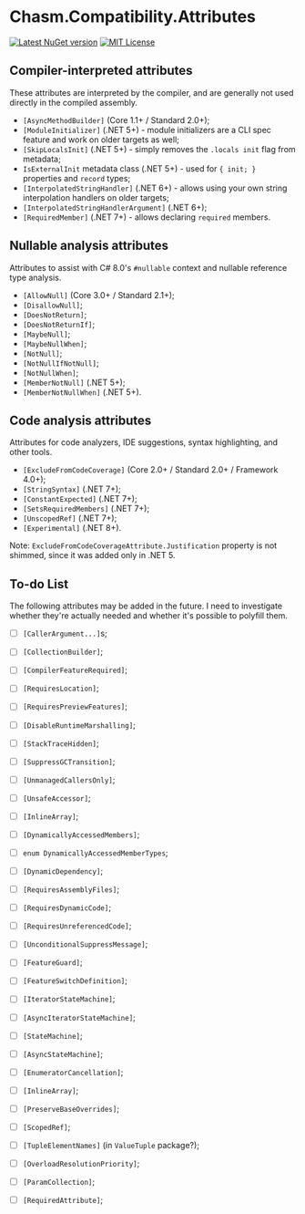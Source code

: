 # Chasm.Compatibility.Attributes

[![Latest NuGet version](https://img.shields.io/nuget/v/Chasm.Compatibility.Attributes)](https://www.nuget.org/packages/Chasm.Compatibility.Attributes/)
[![MIT License](https://img.shields.io/github/license/Chasmical/Chasm)](../../LICENSE)



## Compiler-interpreted attributes

These attributes are interpreted by the compiler, and are generally not used directly in the compiled assembly.

- `[AsyncMethodBuilder]` (Core 1.1+ / Standard 2.0+);
- `[ModuleInitializer]` (.NET 5+) - module initializers are a CLI spec feature and work on older targets as well;
- `[SkipLocalsInit]` (.NET 5+) - simply removes the `.locals init` flag from metadata;
- `IsExternalInit` metadata class (.NET 5+) - used for `{ init; }` properties and `record` types;
- `[InterpolatedStringHandler]` (.NET 6+) - allows using your own string interpolation handlers on older targets;
- `[InterpolatedStringHandlerArgument]` (.NET 6+);
- `[RequiredMember]` (.NET 7+) - allows declaring `required` members.



## Nullable analysis attributes

Attributes to assist with C# 8.0's `#nullable` context and nullable reference type analysis.

- `[AllowNull]` (Core 3.0+ / Standard 2.1+);
- `[DisallowNull]`;
- `[DoesNotReturn]`;
- `[DoesNotReturnIf]`;
- `[MaybeNull]`;
- `[MaybeNullWhen]`;
- `[NotNull]`;
- `[NotNullIfNotNull]`;
- `[NotNullWhen]`;
- `[MemberNotNull]` (.NET 5+);
- `[MemberNotNullWhen]` (.NET 5+).



## Code analysis attributes

Attributes for code analyzers, IDE suggestions, syntax highlighting, and other tools.

- `[ExcludeFromCodeCoverage]` (Core 2.0+ / Standard 2.0+ / Framework 4.0+);
- `[StringSyntax]` (.NET 7+);
- `[ConstantExpected]` (.NET 7+);
- `[SetsRequiredMembers]` (.NET 7+);
- `[UnscopedRef]` (.NET 7+);
- `[Experimental]` (.NET 8+).

Note: `ExcludeFromCodeCoverageAttribute.Justification` property is not shimmed, since it was added only in .NET 5.



## To-do List

The following attributes may be added in the future. I need to investigate whether they're actually needed and whether it's possible to polyfill them.

- [ ] `[CallerArgument...]`s;
- [ ] `[CollectionBuilder]`;
- [ ] `[CompilerFeatureRequired]`;
- [ ] `[RequiresLocation]`;
- [ ] `[RequiresPreviewFeatures]`;
- [ ] `[DisableRuntimeMarshalling]`;
- [ ] `[StackTraceHidden]`;
- [ ] `[SuppressGCTransition]`;
- [ ] `[UnmanagedCallersOnly]`;
- [ ] `[UnsafeAccessor]`;
- [ ] `[InlineArray]`;
- [ ] `[DynamicallyAccessedMembers]`;
- [ ] `enum DynamicallyAccessedMemberTypes`;
- [ ] `[DynamicDependency]`;
- [ ] `[RequiresAssemblyFiles]`;
- [ ] `[RequiresDynamicCode]`;
- [ ] `[RequiresUnreferencedCode]`;
- [ ] `[UnconditionalSuppressMessage]`;
- [ ] `[FeatureGuard]`;
- [ ] `[FeatureSwitchDefinition]`;
- [ ] `[IteratorStateMachine]`;
- [ ] `[AsyncIteratorStateMachine]`;
- [ ] `[StateMachine]`;
- [ ] `[AsyncStateMachine]`;
- [ ] `[EnumeratorCancellation]`;
- [ ] `[InlineArray]`;
- [ ] `[PreserveBaseOverrides]`;
- [ ] `[ScopedRef]`;
- [ ] `[TupleElementNames]` (in `ValueTuple` package?);
- [ ] `[OverloadResolutionPriority]`;
- [ ] `[ParamCollection]`;
- [ ] `[RequiredAttribute]`;


